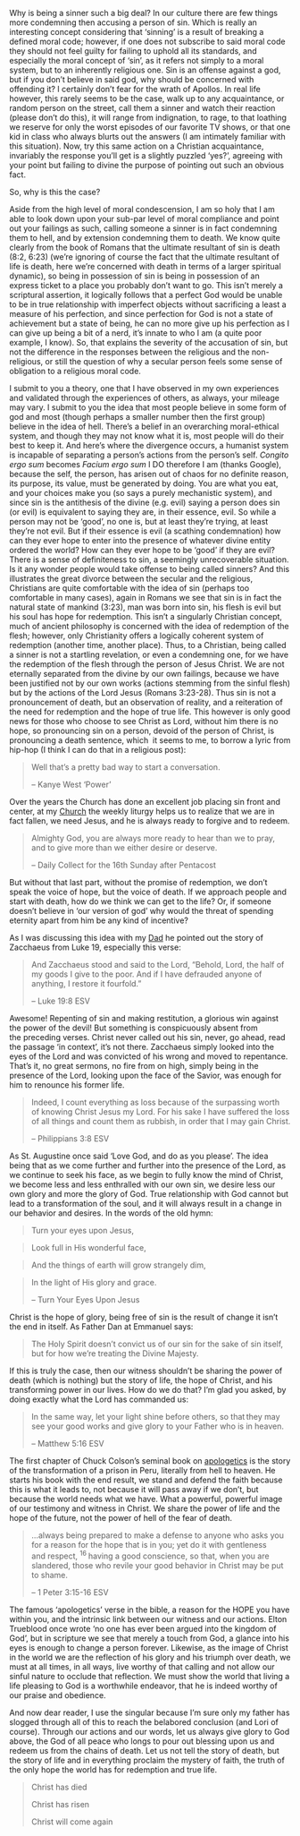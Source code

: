 Why is being a sinner such a big deal? In our culture there are few things more condemning then accusing a person of sin. Which is really an interesting concept considering that &#8216;sinning&#8217; is a result of breaking a defined moral code; however, if one does not subscribe to said moral code they should not feel guilty for failing to uphold all its standards, and especially the moral concept of &#8216;sin&#8217;, as it refers not simply to a moral system, but to an inherently religious one. Sin is an offense against a god, but if you don&#8217;t believe in said god, why should be concerned with offending it? I certainly don&#8217;t fear for the wrath of Apollos. In real life however, this rarely seems to be the case, walk up to any acquaintance, or random person on the street, call them a sinner and watch their reaction (please don&#8217;t do this), it will range from indignation, to rage, to that loathing we reserve for only the worst episodes of our favorite TV shows, or that one kid in class who always blurts out the answers (I am intimately familiar with this situation). Now, try this same action on a Christian acquaintance, invariably the response you&#8217;ll get is a slightly puzzled &#8216;yes?&#8217;, agreeing with your point but failing to divine the purpose of pointing out such an obvious fact.



So, why is this the case?



Aside from the high level of moral condescension, I am so holy that I am able to look down upon your sub-par level of moral compliance and point out your failings as such, calling someone a sinner is in fact condemning them to hell, and by extension condemning them to death. We know quite clearly from the book of Romans that the ultimate resultant of sin is death (8:2, 6:23) (we&#8217;re ignoring of course the fact that the ultimate resultant of life is death, here we&#8217;re concerned with death in terms of a larger spiritual dynamic), so being in possession of sin is being in possession of an express ticket to a place you probably don&#8217;t want to go. This isn&#8217;t merely a scriptural assertion, it logically follows that a perfect God would be unable to be in true relationship with imperfect objects without sacrificing a least a measure of his perfection, and since perfection for God is not a state of achievement but a state of being, he can no more give up his perfection as I can give up being a bit of a nerd, it&#8217;s innate to who I am (a quite poor example, I know). So, that explains the severity of the accusation of sin, but not the difference in the responses between the religious and the non-religious, or still the question of why a secular person feels some sense of obligation to a religious moral code.



I submit to you a theory, one that I have observed in my own experiences and validated through the experiences of others, as always, your mileage may vary. I submit to you the idea that most people believe in some form of god and most (though perhaps a smaller number then the first group) believe in the idea of hell. There&#8217;s a belief in an overarching moral-ethical system, and though they may not know what it is, most people will do their best to keep it. And here&#8217;s where the divergence occurs, a humanist system is incapable of separating a person&#8217;s actions from the person&#8217;s self. _Congito ergo sum_ becomes _Facium ergo sum_ I DO therefore I am (thanks Google), because the self, the person, has arisen out of chaos for no definite reason, its purpose, its value, must be generated by doing. You are what you eat, and your choices make you (so says a purely mechanistic system), and since sin is the antithesis of the divine (e.g. evil) saying a person does sin (or evil) is equivalent to saying they are, in their essence, evil. So while a person may not be &#8216;good&#8217;, no one is, but at least they&#8217;re trying, at least they&#8217;re not evil. But if their essence is evil (a scathing condemnation) how can they ever hope to enter into the presence of whatever divine entity ordered the world? How can they ever hope to be &#8216;good&#8217; if they are evil? There is a sense of definiteness to sin, a seemingly unrecoverable situation. Is it any wonder people would take offense to being called sinners? And this illustrates the great divorce between the secular and the religious, Christians are quite comfortable with the idea of sin (perhaps too comfortable in many cases), again in Romans we see that sin is in fact the natural state of mankind (3:23), man was born into sin, his flesh is evil but his soul has hope for redemption. This isn&#8217;t a singularly Christian concept, much of ancient philosophy is concerned with the idea of redemption of the flesh; however, only Christianity offers a logically coherent system of redemption (another time, another place). Thus, to a Christian, being called a sinner is not a startling revelation, or even a condemning one, for we have the redemption of the flesh through the person of Jesus Christ. We are not eternally separated from the divine by our own failings, because we have been justified not by our own works (actions stemming from the sinful flesh) but by the actions of the Lord Jesus (Romans 3:23-28). Thus sin is not a pronouncement of death, but an observation of reality, and a reiteration of the need for redemption and the hope of true life. This however is only good news for those who choose to see Christ as Lord, without him there is no hope, so pronouncing sin on a person, devoid of the person of Christ, is pronouncing a death sentence, which  it seems to me, to borrow a lyric from hip-hop (I think I can do that in a religious post):



> Well that&#8217;s a pretty bad way to start a conversation.
> 
> &#8211; Kanye West &#8216;Power&#8217;



Over the years the Church has done an excellent job placing sin front and center, at my <a title="Emmanuel Seattle" href="http://www.emmanuelseattle.com/" target="_blank">Church</a> the weekly liturgy helps us to realize that we are in fact fallen, we need Jesus, and he is always ready to forgive and to redeem.



> Almighty God, you are always more ready to hear than we to pray, and to give more than we either desire or deserve.
> 
> &#8211; Daily Collect for the 16th Sunday after Pentacost



But without that last part, without the promise of redemption, we don&#8217;t speak the voice of hope, but the voice of death. If we approach people and start with death, how do we think we can get to the life? Or, if someone doesn&#8217;t believe in &#8216;our version of god&#8217; why would the threat of spending eternity apart from him be any kind of incentive?

As I was discussing this idea with my <a title="The Twitter of Mark Robison" href="https://twitter.com/markarobison" target="_blank">Dad</a> he pointed out the story of Zacchaeus from Luke 19, especially this verse:



> And Zacchaeus stood and said to the Lord, “Behold, Lord, the half of my goods I give to the poor. And if I have defrauded anyone of anything, I restore it fourfold.”
> 
> &#8211; Luke 19:8 ESV



Awesome! Repenting of sin and making restitution, a glorious win against the power of the devil! But something is conspicuously absent from the preceding verses. Christ never called out his sin, never, go ahead, read the passage &#8216;in context&#8217;, it&#8217;s not there. Zacchaeus simply looked into the eyes of the Lord and was convicted of his wrong and moved to repentance. That&#8217;s it, no great sermons, no fire from on high, simply being in the presence of the Lord, looking upon the face of the Savior, was enough for him to renounce his former life.



> Indeed, I count everything as loss because of the surpassing worth of knowing Christ Jesus my Lord. For his sake I have suffered the loss of all things and count them as rubbish, in order that I may gain Christ.
> 
> &#8211; Philippians 3:8 ESV



As St. Augustine once said &#8216;Love God, and do as you please&#8217;. The idea being that as we come further and further into the presence of the Lord, as we continue to seek his face, as we begin to fully know the mind of Christ, we become less and less enthralled with our own sin, we desire less our own glory and more the glory of God. True relationship with God cannot but lead to a transformation of the soul, and it will always result in a change in our behavior and desires. In the words of the old hymn:



> Turn your eyes upon Jesus,

> Look full in His wonderful face,

> And the things of earth will grow strangely dim,

> In the light of His glory and grace.
> 
> &#8211; Turn Your Eyes Upon Jesus



Christ is the hope of glory, being free of sin is the result of change it isn&#8217;t the end in itself. As Father Dan at Emmanuel says:



> The Holy Spirit doesn&#8217;t convict us of our sin for the sake of sin itself, but for how we&#8217;re treating the Divine Majesty.



If this is truly the case, then our witness shouldn&#8217;t be sharing the power of death (which is nothing) but the story of life, the hope of Christ, and his transforming power in our lives. How do we do that? I&#8217;m glad you asked, by doing exactly what the Lord has commanded us:



> In the same way, let your light shine before others, so that<span style="font-size: xx-small;"><span style="line-height: 10px;"> </span></span>they may see your good works and give glory to your Father who is in heaven.
> 
> &#8211; Matthew 5:16 ESV



The first chapter of Chuck Colson&#8217;s seminal book on <a title="How Now Shall We Live" href="http://www.amazon.com/How-Now-Shall-We-Live/dp/084235588X/ref&#61;sr_1_1/ref&#61;UTF8/ref&#61;1349975856/ref&#61;8-1/ref&#61;how+now+shall+we+live" target="_blank">apologetics</a> is the story of the transformation of a prison in Peru, literally from hell to heaven. He starts his book with the end result, we stand and defend the faith because this is what it leads to, not because it will pass away if we don&#8217;t, but because the world needs what we have. What a powerful, powerful image of our testimony and witness in Christ. We share the power of life and the hope of the future, not the power of hell of the fear of death.



> &#8230;always being prepared to make a defense to anyone who asks you for a reason for the hope that is in you; yet do it with gentleness and respect, <sup>16 </sup>having a good conscience, so that, when you are slandered, those who revile your good behavior in Christ may be put to shame.
> 
> &#8211; 1 Peter 3:15-16 ESV



The famous &#8216;apologetics&#8217; verse in the bible, a reason for the HOPE you have within you, and the intrinsic link between our witness and our actions. Elton Trueblood once wrote &#8216;no one has ever been argued into the kingdom of God&#8217;, but in scripture we see that merely a touch from God, a glance into his eyes is enough to change a person forever. Likewise, as the image of Christ in the world we are the reflection of his glory and his triumph over death, we must at all times, in all ways, live worthy of that calling and not allow our sinful nature to occlude that reflection. We must show the world that living a life pleasing to God is a worthwhile endeavor, that he is indeed worthy of our praise and obedience.



And now dear reader, I use the singular because I&#8217;m sure only my father has slogged through all of this to reach the belabored conclusion (and Lori of course). Through our actions and our words, let us always give glory to God above, the God of all peace who longs to pour out blessing upon us and redeem us from the chains of death. Let us not tell the story of death, but the story of life and in everything proclaim the mystery of faith, the truth of the only hope the world has for redemption and true life.



> Christ has died
> 
> Christ has risen
> 
> Christ will come again

